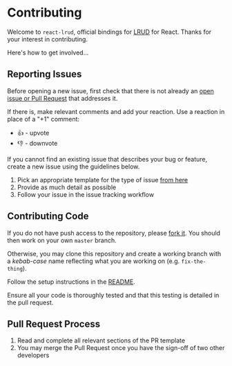 # Contributing

Welcome to `react-lrud`, official bindings for [LRUD](https://github.com/bbc/lrud) for React. Thanks for your interest in contributing.

Here's how to get involved...

## Reporting Issues
Before opening a new issue, first check that there is not already an [open issue or Pull Request](https://github.com/bbc/react-lrud/issues?utf8=%E2%9C%93&q=is%3Aopen) that addresses it.

If there is, make relevant comments and add your reaction. Use a reaction in place of a "+1" comment:
* 👍 - upvote
* 👎 - downvote

If you cannot find an existing issue that describes your bug or feature, create a new issue using the guidelines below.

1. Pick an appropriate template for the type of issue [from here](https://github.com/bbc/react-lrud/issues/choose)
2. Provide as much detail as possible
3. Follow your issue in the issue tracking workflow

## Contributing Code
If you do not have push access to the repository, please [fork it](https://help.github.com/en/articles/fork-a-repo). You should then work on your own `master` branch.

Otherwise, you may clone this repository and create a working branch with a _kebab-case_ name reflecting what you are working on (e.g. `fix-the-thing`).

Follow the setup instructions in the [README](../README.md).

Ensure all your code is thoroughly tested and that this testing is detailed in the pull request.

## Pull Request Process
1. Read and complete all relevant sections of the PR template
2. You may merge the Pull Request once you have the sign-off of two other developers